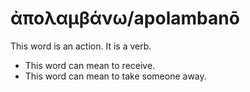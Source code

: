 # ἀπολαμβάνω/apolambanō
This word is an action. It is a verb.
* This word can mean to receive.
* This word can mean to take someone away.
